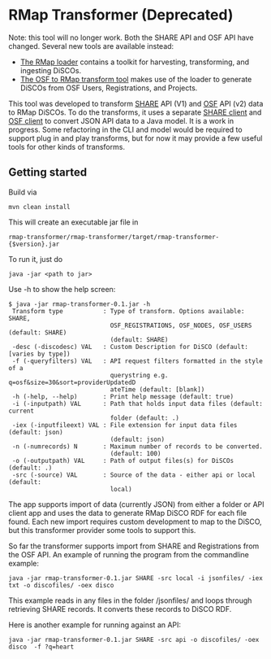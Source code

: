 # RMap Transformer (Deprecated)
Note: this tool will no longer work. Both the SHARE API and OSF API have changed. Several new tools are available instead:
* [The RMap loader](https://github.com/rmap-project/rmap-loader) contains a toolkit for harvesting, transforming, and ingesting DiSCOs.
* [The OSF to RMap transform tool](https://github.com/rmap-project/rmap-loader-osf) makes use of the loader to generate DiSCOs from OSF Users, Registrations, and Projects.

This tool was developed to transform [SHARE](https://share.osf.io/) API (V1) and [OSF](https://osf.io) API (v2) data to RMap DiSCOs.  To do the transforms, it uses a separate [SHARE client](https://github.com/rmap-project/share-client) and [OSF client](https://github.com/rmap-project/rmap-osf-client-extension) to convert JSON API data to a Java model. It is a work in progress. Some refactoring in the CLI and model would be required to support plug in and play transforms, but for now it may provide a few useful tools for other kinds of transforms.

## Getting started
Build via 
```
mvn clean install
```
This will create an executable jar file in 
```
rmap-transformer/rmap-transformer/target/rmap-transformer-{$version}.jar
```
To run it, just do 
```
java -jar <path to jar>
```
Use -h to show the help screen:
```
$ java -jar rmap-transformer-0.1.jar -h
 Transform type           : Type of transform. Options available: SHARE,
                            OSF_REGISTRATIONS, OSF_NODES, OSF_USERS (default: SHARE)
                            (default: SHARE)
 -desc (-discodesc) VAL   : Custom Description for DiSCO (default: [varies by type])
 -f (-queryfilters) VAL   : API request filters formatted in the style of a
                            querystring e.g. q=osf&size=30&sort=providerUpdatedD
                            ateTime (default: [blank])
 -h (-help, --help)       : Print help message (default: true)
 -i (-inputpath) VAL      : Path that holds input data files (default: current
                            folder (default: .)
 -iex (-inputfileext) VAL : File extension for input data files (default: json)
                            (default: json)
 -n (-numrecords) N       : Maximum number of records to be converted.
                            (default: 100)
 -o (-outputpath) VAL     : Path of output files(s) for DiSCOs (default: .)
 -src (-source) VAL       : Source of the data - either api or local (default:
                            local)
```
The app supports import of data (currently JSON) from either a folder or API client app and uses the data to generate RMap DiSCO RDF for each file found.  Each new import requires custom development to map to the DiSCO, but this transformer provider some tools to support this. 

So far the transformer supports import from SHARE and Registrations from the OSF API.
An example of running the program from the commandline example:
```
java -jar rmap-transformer-0.1.jar SHARE -src local -i jsonfiles/ -iex txt -o discofiles/ -oex disco 
```
This example reads in any files in the folder /jsonfiles/ and loops through retrieving SHARE records. 
It converts these records to DiSCO RDF.

Here is another example for running against an API:
```
java -jar rmap-transformer-0.1.jar SHARE -src api -o discofiles/ -oex disco  -f ?q=heart
```



